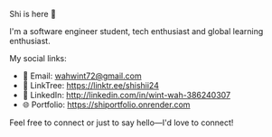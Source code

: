 Shi is here 👋

I'm a software engineer student, tech enthusiast and global learning enthusiast.  

My social links:  
- 📧 Email: wahwint72@gmail.com
- 🔗 LinkTree: https://linktr.ee/shishii24
- 💬 LinkedIn: http://linkedin.com/in/wint-wah-386240307  
- 🌐 Portfolio: https://shiportfolio.onrender.com

Feel free to connect or just to say hello—I'd love to connect!



